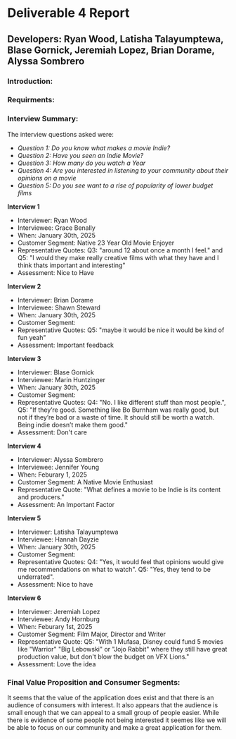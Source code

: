 # Deliverable 4 Report
## Developers: Ryan Wood, Latisha Talayumptewa, Blase Gornick, Jeremiah Lopez, Brian Dorame, Alyssa Sombrero

### Introduction: 
<!-- 
Provide a short paragraph describing sys (contains value prop, desc of main feature of software

insert repository link on Github
-->

### Requirments:
<!-- 

-->

### Interview Summary:

The interview questions asked were: 
- *Question 1: Do you know what makes a movie Indie?*
- *Question 2: Have you seen an Indie Movie?*
- *Question 3: How many do you watch a Year*
- *Question 4: Are you interested in listening to your community about their opinions on a movie*
- *Question 5: Do you see want to a rise of popularity of lower budget films*

**Interview 1**
- Interviewer: Ryan Wood
- Interviewee: Grace Benally 
- When: January 30th, 2025 
- Customer Segment: Native 23 Year Old Movie Enjoyer
- Representative Quotes: Q3: "around 12 about once a month I feel." and Q5: "I would they make really creative films with what they have and I think thats important and interesting"
- Assessment: Nice to Have

**Interview 2**
- Interviewer: Brian Dorame
- Interviewee: Shawn Steward
- When: January 30th, 2025 
- Customer Segment:
- Representative Quotes: Q5: "maybe it would be nice it would be kind of fun yeah" 
- Assessment: Important feedback

**Interview 3**
- Interviewer: Blase Gornick
- Interviewee: Marin Huntzinger
- When: January 30th, 2025
- Customer Segment:
- Representative Quotes: Q4: "No. I like different stuff than most people.", Q5: "If they’re good. Something like Bo Burnham was really good, but not if they’re bad or a waste of time. It should still be worth a watch. Being indie doesn’t make them good."
- Assessment: Don't care

**Interview 4**
- Interviewer: Alyssa Sombrero
- Interviewee: Jennifer Young
- When: Feburary 1, 2025
- Customer Segment: A Native Movie Enthusiast
- Representative Quote: "What defines a movie to be Indie is its content and producers."
- Assessment: An Important Factor

**Interview 5**
- Interviewer: Latisha Talayumptewa
- Interviewee: Hannah Dayzie
- When: January 30th, 2025 
- Customer Segment:
- Representative Quotes: Q4: "Yes, it would feel that opinions would give me recommendations on what to watch". Q5: "Yes, they tend to be underrated".
- Assessment: Nice to have

**Interview 6**
- Interviewer: Jeremiah Lopez
- Interviewee: Andy Hornburg
- When: Feburary 1st, 2025
- Customer Segment: Film Major, Director and Writer
- Representative Quote: Q5: "With 1 Mufasa, Disney could fund 5 movies like "Warrior" "Big Lebowski" or "Jojo Rabbit" where they still have great production value, but don't blow the budget on VFX Lions."
- Assessment: Love the idea

### Final Value Proposition and Consumer Segments:
It seems that the value of the application does exist and that there is an audience of consumers with interest. It also appears that the audience is small enough that we can appeal to a small group of people easier. While there is evidence of some people not being interested it seemes like we will be able to focus on our community and make a great application for them. 
